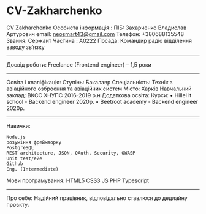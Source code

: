 # CV-Zakharchenko
CV Zakharchenko
Особиста інформація::
ПІБ: Захарченко Владислав Артурович
email: neosmart43@gmail.com
Телефон: +380688135548
Звання: Сержант 
Частина : А0222
Посада: Командир радіо відділення взводу зв’язку
__________________________________________________________________
Досвід роботи:
Freelance (Frontend engineer) – 1,5 роки
__________________________________________________________________
Освіта і кваліфікація:
Ступінь: Бакалавр
Спеціальність: Технік з авіаційного озброєння та авіаційних систем
Місто: Харків
Навчальний заклад: ВКСС ХНУПС 2016-2019 р.н
Додаткова освіта:
Курси:
•	Hillel it school - Backend engineer 2020р.
•	Beetroot academy - Backend engineer 2020р.
__________________________________________________________________
Навички: 

	Node.js
	розуміння фреймворку
	PostgreSQL
	REST architecture, JSON, OAuth, Security, OWASP
	Unit test/e2e
	Github 
	Eng. (Intermediate)
Мови програмування:
	HTML5 
	CSS3
	JS
	PHP 
	Typescript
__________________________________________________________________

Про себе:
Надійний працівник, відповідально ставлюся до дедлайну проєкту. 


